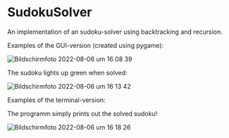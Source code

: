 # SudokuSolver
An implementation of an sudoku-solver using backtracking and recursion.

Examples of the GUI-version (created using pygame):

![Bildschirmfoto 2022-08-06 um 16 08 39](https://user-images.githubusercontent.com/76044729/183252627-83542a33-3d43-4946-bd78-5eef8b31a5b4.png)

The sudoku lights up green when solved:

![Bildschirmfoto 2022-08-06 um 16 13 42](https://user-images.githubusercontent.com/76044729/183252631-b1a822ed-7d0d-431b-9ed2-fc076df9203c.png)

Examples of the terminal-version:

The programm simply prints out the solved sudoku!

![Bildschirmfoto 2022-08-06 um 16 18 26](https://user-images.githubusercontent.com/76044729/183252779-25361136-a0dc-43d2-be02-cbd7a56987d4.png)
